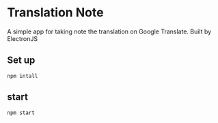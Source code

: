 # Translation Note
A simple app for taking note the translation on Google Translate.
Built by ElectronJS

## Set up
`npm intall`

## start
`npm start`
